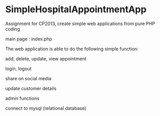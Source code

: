 # SimpleHospitalAppointmentApp
Assignment for CP2013, create simple web applications from pure PHP coding

main page : index.php



The web application is able to do the following simple function:

add, delete, update, view appointment

login, logout

share on social media

update customer details

admin functions

connect to mysql (relational database)
